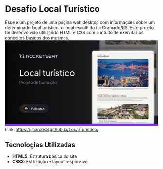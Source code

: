 # Desafio Local Turístico

Esse é um projeto de uma pagina web desktop com informações sobre um determinado local turistíco, o local escolhido foi Gramado/RS. Este projeto foi desenvolvido utilizando HTML e CSS com o intuito de exercitar os conceitos basicos dos mesmos.
![Projeto](.github/preview.png)
Link: https://jmarcos3.github.io/LocalTuristico/

## Tecnologias Utilizadas

- **HTML5**: Estrutura básica do site
- **CSS3**: Estilização e layout responsivo
